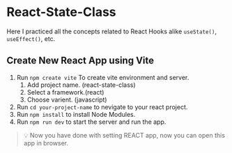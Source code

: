 # React-State-Class

Here I practiced all the concepts related to React Hooks alike `useState()`, `useEffect()`, etc.

## Create New React App using Vite

1. Run `npm create vite` To create vite environment and server.
   1. Add project name. (react-state-class)
   2. Select a framework.(react)
   3. Choose varient. (javascript)
2. Run `cd your-project-name` to nevigate to your react project.
3. Run `npm install` to install Node Modules.
4. Run `npm run dev` to start the server and run the app.

> 💡 Now you have done with setting REACT app, now you can open this app in browser.
